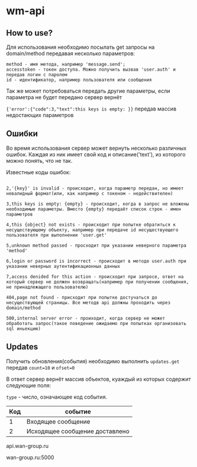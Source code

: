 # wm-api
## How to use?

Для использования необходимо посылать get запросы на domain/method передавая несколько параметров:
```
method - имя метода, например 'message.send';
accesstoken - токен доступа. Можно получить вызвав 'user.auth' и передав логин с паролем
id - идентификатор, например пользователя или сообщения
```
Так же может потребоваться передать другие параметры, если параметра не будет передано сервер вернёт 

`{'error':{"code":3,"text":this keys is empty: }}` передав массив недостающих параметров


## Ошибки

Во время использования сервер может вернуть несколько различных ошибок. Каждая из ник имеет свой код и описание('text'), из которого можно понять, что не так.

Известные коды ошибок:
```

2,'{key}' is invalid - происходит, когда параметр передан, но имеет невалидный формат(или, как например с токеном - недействителен)

3,this keys is empty: {empty} - происходит, когда в запрос не вложены необходимые параметры. Вместо {empty} передаёт список строк - имен параметров

4,this {object} not exists - происходит при попытке обратиться к несуществующему объекту, например при передаче id несуществуещего пользователя при выполнении 'user.get'

5,unknown method passed - просходит при указании неверного параметра 'method'

6,login or password is incorrect - происходит в методе user.auth при указании неверных аутентификационных данных

7,access denided for this action - происходит при запросе, ответ на который сервер не должен возвращать(например при получении сообщения, не принадлежащего пользователю)

404,page not found - присходит при попытке достучаться до несуществующей страницы. Все методв api должны проходить через domain/method

500,internal server error - проиходит, когда сервер не может обработать запрос(такое поведение ожидаемо при попытках организовать sql иньекцию)

```
## Updates

Получить обновления(события) необходимо выполнить `updates.get` передав `count=10` и `ofset=0`

В ответ сервер вернёт массив объектов, куаждый из которых содержит следующие поля:

`type` - число, означающее код события. 


| Код | событие |
| --- | --- |
| 1 | Входящее сообщение |
| 2 | Исходящее сообщение доставлено |



api.wan-group.ru

wan-group.ru:5000
 
